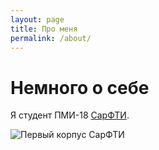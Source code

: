 ```yaml
---
layout: page
title: Про меня
permalink: /about/
---
```


# Немного о себе

Я студент ПМИ-18 [СарФТИ](http://sarfti.ru).

![Первый корпус СарФТИ](http://duma-sarov.ru/wp-content/uploads/2017/06/SarFTI-768x511.jpg)
